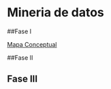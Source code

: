 # Mineria de datos

##Fase  I

[Mapa Conceptual](https://github.com/KarenGomez2203/Mineria-de-datos/blob/main/MapaMental_1_1808039.pdf)


##Fase II


## Fase III


